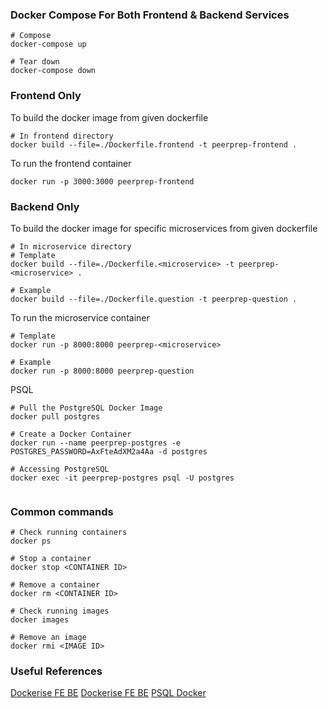 ### Docker Compose For Both Frontend & Backend Services
```
# Compose
docker-compose up

# Tear down
docker-compose down
```

### Frontend Only
To build the docker image from given dockerfile
```
# In frontend directory
docker build --file=./Dockerfile.frontend -t peerprep-frontend .
```

To run the frontend container
```
docker run -p 3000:3000 peerprep-frontend
```

### Backend Only
To build the docker image for specific microservices from given dockerfile
```
# In microservice directory
# Template
docker build --file=./Dockerfile.<microservice> -t peerprep-<microservice> .

# Example
docker build --file=./Dockerfile.question -t peerprep-question .
```

To run the microservice container
```
# Template
docker run -p 8000:8000 peerprep-<microservice>

# Example 
docker run -p 8000:8000 peerprep-question
```

PSQL
```
# Pull the PostgreSQL Docker Image
docker pull postgres

# Create a Docker Container
docker run --name peerprep-postgres -e POSTGRES_PASSWORD=AxFteAdXM2a4Aa -d postgres

# Accessing PostgreSQL
docker exec -it peerprep-postgres psql -U postgres


```

### Common commands
```
# Check running containers
docker ps

# Stop a container
docker stop <CONTAINER ID>

# Remove a container 
docker rm <CONTAINER ID>

# Check running images
docker images

# Remove an image
docker rmi <IMAGE ID>
```

### Useful References
[Dockerise FE BE](https://patrickdesjardins.com/blog/docker-nodejs-frontend-backend)
[Dockerise FE BE](https://milanwittpohl.com/projects/tutorials/Full-Stack-Web-App/dockerizing-our-front-and-backend)
[PSQL Docker](https://www.docker.com/blog/how-to-use-the-postgres-docker-official-image/)
